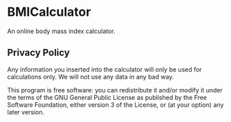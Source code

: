 # BMICalculator

An online body mass index calculator.

## Privacy Policy

Any information you inserted into the calculator will only be used for calculations only. We will not use any data in any bad way.

This program is free software: you can redistribute it and/or modify
it under the terms of the GNU General Public License as published by
the Free Software Foundation, either version 3 of the License, or
(at your option) any later version.